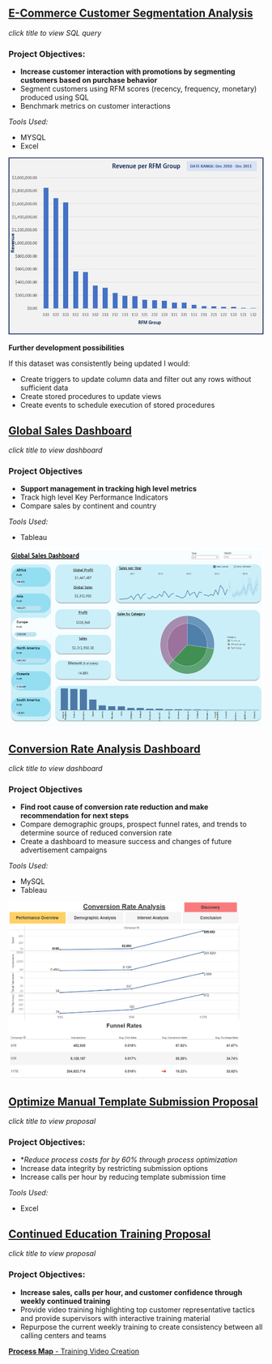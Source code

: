 ## [E-Commerce Customer Segmentation Analysis](https://github.com/frankd123/RFM_Scores)
*click title to view SQL query*

### Project Objectives:
- **Increase customer interaction with promotions by segmenting customers based on purchase behavior**
- Segment customers using RFM scores (recency, frequency, monetary) produced using SQL
- Benchmark metrics on customer interactions

*Tools Used:*
- MYSQL
- Excel

<img src="images/RFM Revenue Chart.PNG" height=350 >

**Further development possibilities**

If this dataset was consistently being updated I would:
* Create triggers to update column data and filter out any rows without sufficient data
* Create stored procedures to update views
* Create events to schedule execution of stored procedures


## [Global Sales Dashboard](https://public.tableau.com/app/profile/derek.frank2259/viz/GlobalsalesDashboard/Dashboard1)
*click title to view dashboard*

### Project Objectives
- **Support management in tracking high level metrics**
- Track high level Key Performance Indicators
- Compare sales by continent and country

*Tools Used:*
- Tableau

[<img src="images/Global Sales Image.PNG" height=350 >](https://public.tableau.com/app/profile/derek.frank2259/viz/GlobalsalesDashboard/Dashboard1)

## [Conversion Rate Analysis Dashboard](https://public.tableau.com/app/profile/derek.frank2259/viz/ConversionRateAnalysis_16375958250740/DashboardTab1)
*click title to view dashboard*

### Project Objectives
- **Find root cause of conversion rate reduction and make recommendation for next steps**
- Compare demographic groups, prospect funnel rates, and trends to determine source of reduced conversion rate
- Create a dashboard to measure success and changes of future advertisement campaigns

*Tools Used:*
- MySQL
- Tableau

[<img src="images/Conversion Rate Analysis Pic.PNG" height=350 >](https://public.tableau.com/app/profile/derek.frank2259/viz/ConversionRateAnalysis_16375958250740/DashboardTab1)


## [Optimize Manual Template Submission Proposal](https://github.com/frankd123/Derek_Portfolio/blob/main/images/Template%20Submission%20Inefficiencies%20CCI.pdf)

*click title to view proposal*

### Project Objectives:
- **Reduce process costs for by 60% through process optimization*
- Increase data integrity by restricting submission options
- Increase calls per hour by reducing template submission time


*Tools Used:*
- Excel

## [Continued Education Training Proposal](https://github.com/frankd123/Derek_Portfolio/blob/main/images/CCI%20Continued%20Education%20Training.pdf)
*click title to view proposal*

### Project Objectives:
- **Increase sales, calls per hour, and customer confidence through weekly continued training**
- Provide video training highlighting top customer representative tactics and provide supervisors with interactive training material
- Repurpose the current weekly training to create consistency between all calling centers and teams


[**Process Map** - Training Video Creation](https://github.com/frankd123/Derek_Portfolio/blob/main/images/Video%20Creation%20Process%20Mapping.pdf)




